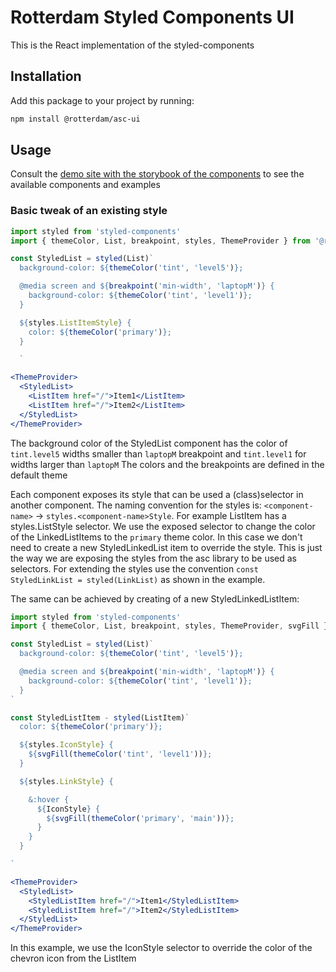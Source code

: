 # Rotterdam Styled Components UI

This is the React implementation of the styled-components

## Installation

Add this package to your project by running:

```bash
npm install @rotterdam/asc-ui
```

## Usage

Consult the [demo site with the storybook of the components](https://amsterdam.github.io/amsterdam-styled-components) to see the available components and examples

### Basic tweak of an existing style

```jsx
import styled from 'styled-components'
import { themeColor, List, breakpoint, styles, ThemeProvider } from '@rotterdam/asc-ui'

const StyledList = styled(List)`
  background-color: ${themeColor('tint', 'level5')};

  @media screen and ${breakpoint('min-width', 'laptopM')} {
    background-color: ${themeColor('tint', 'level1')};
  }

  ${styles.ListItemStyle} {
    color: ${themeColor('primary')};
  }

  `

<ThemeProvider>
  <StyledList>
    <ListItem href="/">Item1</ListItem>
    <ListItem href="/">Item2</ListItem>
  </StyledList>
</ThemeProvider>

```

The background color of the StyledList component has the color of `tint.level5` widths smaller than `laptopM` breakpoint and `tint.level1` for widths larger than `laptopM`
The colors and the breakpoints are defined in the default theme

Each component exposes its style that can be used a (class)selector in another component. The naming convention for the styles is: `<component-name>` -> `styles.<component-name>Style`. For example ListItem has a styles.ListStyle selector.
We use the exposed selector to change the color of the LinkedListItems to the `primary` theme color. In this case we don't need to create a new StyledLinkedList item to override the style.
This is just the way we are exposing the styles from the asc library to be used as selectors. For extending the styles use the convention `const StyledLinkList = styled(LinkList)` as shown in the example.

The same can be achieved by creating of a new StyledLinkedListItem:

```jsx
import styled from 'styled-components'
import { themeColor, List, breakpoint, styles, ThemeProvider, svgFill } from '@rotterdam/asc-ui'

const StyledList = styled(List)`
  background-color: ${themeColor('tint', 'level5')};

  @media screen and ${breakpoint('min-width', 'laptopM')} {
    background-color: ${themeColor('tint', 'level1')};
  }
`

const StyledListItem - styled(ListItem)`
  color: ${themeColor('primary')};

  ${styles.IconStyle} {
    ${svgFill(themeColor('tint', 'level1'))};
  }

  ${styles.LinkStyle} {

    &:hover {
      ${IconStyle} {
        ${svgFill(themeColor('primary', 'main'))};
      }
    }
  }

`

<ThemeProvider>
  <StyledList>
    <StyledListItem href="/">Item1</StyledListItem>
    <StyledListItem href="/">Item2</StyledListItem>
  </StyledList>
</ThemeProvider>

```

In this example, we use the IconStyle selector to override the color of the chevron icon from the ListItem
